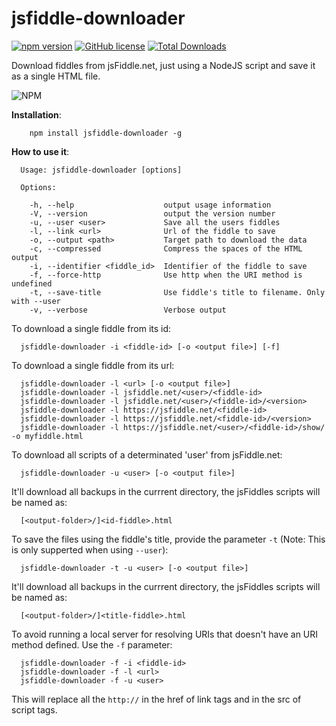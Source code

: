 # jsfiddle-downloader
[![npm version](https://badge.fury.io/js/jsfiddle-downloader.svg)](https://badge.fury.io/js/jsfiddle-downloader) [![GitHub license](https://img.shields.io/badge/license-MIT-blue.svg)](https://raw.githubusercontent.com/facundovictor/jsfiddle-downloader/master/LICENSE) [![Total Downloads](https://img.shields.io/npm/dt/jsfiddle-downloader.svg)](https://npm-stat.com/charts.html?package=jsfiddle-downloader)

Download fiddles from jsFiddle.net, just using a NodeJS script and save it as a single HTML file.

![NPM](https://nodei.co/npm/jsfiddle-downloader.png?compact=true)

**Installation**:

```
    npm install jsfiddle-downloader -g
```

**How to use it**:

```
  Usage: jsfiddle-downloader [options]

  Options:

    -h, --help                    output usage information
    -V, --version                 output the version number
    -u, --user <user>             Save all the users fiddles
    -l, --link <url>              Url of the fiddle to save
    -o, --output <path>           Target path to download the data
    -c, --compressed              Compress the spaces of the HTML output
    -i, --identifier <fiddle_id>  Identifier of the fiddle to save
    -f, --force-http              Use http when the URI method is undefined
    -t, --save-title              Use fiddle's title to filename. Only with --user
    -v, --verbose                 Verbose output
```

To download a single fiddle from its id:

```
  jsfiddle-downloader -i <fiddle-id> [-o <output file>] [-f]
```

To download a single fiddle from its url:

```
  jsfiddle-downloader -l <url> [-o <output file>]
  jsfiddle-downloader -l jsfiddle.net/<user>/<fiddle-id>
  jsfiddle-downloader -l jsfiddle.net/<user>/<fiddle-id>/<version>
  jsfiddle-downloader -l https://jsfiddle.net/<fiddle-id>
  jsfiddle-downloader -l https://jsfiddle.net/<fiddle-id>/<version>
  jsfiddle-downloader -l https://jsfiddle.net/<user>/<fiddle-id>/show/ -o myfiddle.html
```

To download all scripts of a determinated 'user' from jsFiddle.net:

```
  jsfiddle-downloader -u <user> [-o <output file>]
```

It'll download all backups in the currrent directory, the jsFiddles scripts will be named as:

```
  [<output-folder>/]<id-fiddle>.html
```

To save the files using the fiddle's title, provide the parameter `-t` (Note: This is only supperted when using `--user`):

```
  jsfiddle-downloader -t -u <user> [-o <output file>]
```

It'll download all backups in the currrent directory, the jsFiddles scripts will be named as:

```
  [<output-folder>/]<title-fiddle>.html
```

To avoid running a local server for resolving URIs that doesn't have an URI method defined. Use the `-f` parameter:

```
  jsfiddle-downloader -f -i <fiddle-id>
  jsfiddle-downloader -f -l <url>
  jsfiddle-downloader -f -u <user>
```

This will replace all the `http://` in the href of link tags and in the src of script tags.
